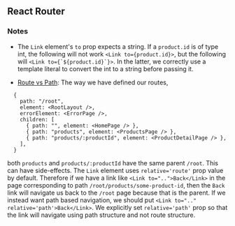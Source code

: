## React Router

### Notes

- The `Link` element's `to` prop expects a string. If a `product.id` is of type int, the following will not work ```<Link to={product.id}>```, but the following will ```<Link to={`${product.id}`}>```. In the latter, we correctly use a template literal to convert the int to a string before passing it.

- <u>Route vs Path</u>: The way we have defined our routes,

```
  {
    path: "/root",  
    element: <RootLayout />,
    errorElement: <ErrorPage />,
    children: [
      { path: "", element: <HomePage /> },  
      { path: "products", element: <ProductsPage /> },
      { path: "products/:productId", element: <ProductDetailPage /> },
    ],
  }
```

both `products` and `products/:productId` have the same parent `/root`. This can have side-effects. The `Link` element uses `relative='route'` prop value by default. Therefore if we have a link like `<Link to="..">Back</Link>` in the page corresponding to path `/root/products/some-product-id`, then the `Back` link will navigate us back to the `/root` page because that is the parent. If we instead want path based navigation, we should put `<Link to=".." relative='path'>Back</Link>`. We explicitly set `relative='path'` prop so that the link will navigate using path structure and not route structure. 